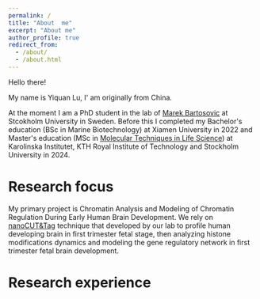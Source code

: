 ```yaml
---
permalink: /
title: "About  me"
excerpt: "About me"
author_profile: true
redirect_from: 
  - /about/
  - /about.html
---
```


Hello there! 

My name is Yiquan Lu, I' am originally from China. 


At the moment I am a PhD student in the lab of <u><a href='https://www.bartosovic-lab.com/'>Marek Bartosovic</a></u> at Stcokholm University in Sweden. Before this I completed my Bachelor's education (BSc in Marine Biotechnology) at Xiamen University in 2022 and  Master's education  (MSc in <u><a href='https://www.kth.se/en/studies/master/molecular-techniques-life-science/msc-molecular-techniques-in-life-science-1.501282'>Molecular Techniques in Life Science</a></u>) at Karolinska Institutet, KTH Royal Institute of Technology and Stockholm University in 2024.

Research focus
======
My primary project is Chromatin Analysis and Modeling of Chromatin Regulation During Early Human Brain Development. We rely on <u><a href='https://www.nature.com/articles/s41587-022-01535-4'>nanoCUT&Tag</a></u> technique that developed by our lab to profile human developing brain in first trimester fetal stage, then analyzing histone modifications dynamics and modeling the gene regulatory network in first trimester fetal brain development.

Research experience
======
